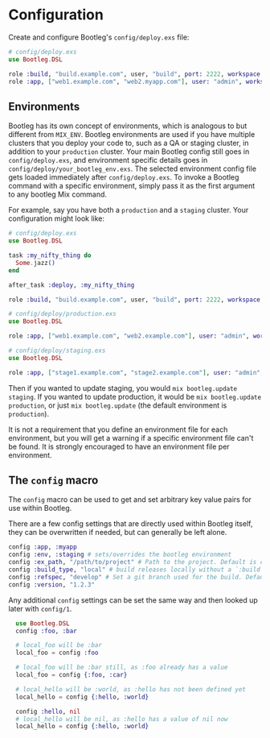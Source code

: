 
# Configuration

Create and configure Bootleg's `config/deploy.exs` file:

```elixir
# config/deploy.exs
use Bootleg.DSL

role :build, "build.example.com", user, "build", port: 2222, workspace: "/tmp/build/myapp"
role :app, ["web1.example.com", "web2.myapp.com"], user: "admin", workspace: "/var/www/myapp"
```

## Environments

Bootleg has its own concept of environments, which is analogous to but different from `MIX_ENV`. Bootleg environments
are used if you have multiple clusters that you deploy your code to, such as a QA or staging cluster, in addition to
your `production` cluster. Your main Bootleg config still goes in `config/deploy.exs`, and environment specific details
goes in `config/deploy/your_bootleg_env.exs`. The selected environment config file gets loaded immediately after
`config/deploy.exs`. To invoke a Bootleg command with a specific environment, simply pass it as the first argument to
any bootleg Mix command.

For example, say you have both a `production` and a `staging` cluster. Your configuration might look like:

```elixir
# config/deploy.exs
use Bootleg.DSL

task :my_nifty_thing do
  Some.jazz()
end

after_task :deploy, :my_nifty_thing

role :build, "build.example.com", user, "build", port: 2222, workspace: "/tmp/build/myapp"
```

```elixir
# config/deploy/production.exs
use Bootleg.DSL

role :app, ["web1.example.com", "web2.example.com"], user: "admin", workspace: "/var/www/myapp"
```

```elixir
# config/deploy/staging.exs
use Bootleg.DSL

role :app, ["stage1.example.com", "stage2.example.com"], user: "admin", workspace: "/var/www/myapp"
```

Then if you wanted to update staging, you would `mix bootleg.update staging`. If you wanted to update production,
it would be `mix bootleg.update production`, or just `mix bootleg.update` (the default environment is `production`).

It is not a requirement that you define an environment file for each environment, but you will get a warning if
a specific environment file can't be found. It is strongly encouraged to have an environment file per environment.

## The `config` macro

The `config` macro can be used to get and set arbitrary key value pairs for use within Bootleg.

There are a few config settings that are directly used within Bootleg itself, they can be overwritten if needed, but can generally be left alone.

```elixir
config :app, :myapp
config :env, :staging # sets/overrides the bootleg environment
config :ex_path, "/path/to/project" # Path to the project. Default is current directory.
config :build_type, "local" # build releases locally without a `:build` role, (default `"remote"`)
config :refspec, "develop" # Set a git branch used for the build. Default is "master"
config :version, "1.2.3"
```

Any additional `config` settings can be set the same way and then looked up later with `config/1`.

```elixir
  use Bootleg.DSL
  config :foo, :bar

  # local_foo will be :bar
  local_foo = config :foo

  # local_foo will be :bar still, as :foo already has a value
  local_foo = config {:foo, :car}

  # local_hello will be :world, as :hello has not been defined yet
  local_hello = config {:hello, :world}

  config :hello, nil
  # local_hello will be nil, as :hello has a value of nil now
  local_hello = config {:hello, :world}

```